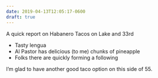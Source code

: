 ```yaml
---
date: 2019-04-13T12:05:17-0600
draft: true
---
```




A quick report on Habanero Tacos on Lake and 33rd

*   Tasty lengua
*   Al Pastor has delicious (to me) chunks of pineapple
*   Folks there are quickly forming a following

I’m glad to have another good taco option on this side of 55.



